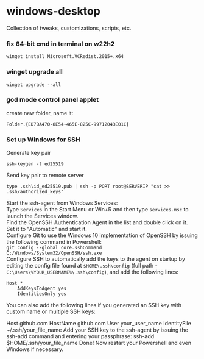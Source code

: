 # windows-desktop
Collection of tweaks, customizations, scripts, etc.

### fix 64-bit cmd in terminal on w22h2
```
winget install Microsoft.VCRedist.2015+.x64
```
### winget upgrade all
```
winget upgrade --all
```
### god mode control panel applet
create new folder, name it:
```
Folder.{ED7BA470-8E54-465E-825C-99712043E01C}
```
### Set up Windows for SSH
Generate key pair
```
ssh-keygen -t ed25519
```
Send key pair to remote server
```
type .ssh\id_ed25519.pub | ssh -p PORT root@SERVERIP "cat >> .ssh/authorized_keys"
```
Start the ssh-agent from Windows Services:  
Type ```Services``` in the Start Menu or Win+R and then type ```services.msc``` to launch the Services window.  
Find the OpenSSH Authentication Agent in the list and double click on it.  
Set it to "Automatic" and start it.  
Configure Git to use the Windows 10 implementation of OpenSSH by issuing the following command in Powershell:  
```git config --global core.sshCommand C:/Windows/System32/OpenSSH/ssh.exe```  
Configure SSH to automatically add the keys to the agent on startup by editing the config file found at ```$HOME\.ssh\config``` (full path - ```C:\Users\%YOUR_USERNAME%\.ssh\config```), and add the following lines:
```
Host *
	AddKeysToAgent yes
	IdentitiesOnly yes
```
You can also add the following lines if you generated an SSH key with custom name or multiple SSH keys:

Host github.com
	HostName github.com
	User your_user_name
	IdentityFile ~/.ssh/your_file_name
Add your SSH key to the ssh-agent by issuing the ssh-add command and entering your passphrase:
ssh-add $HOME/.ssh/your_file_name
Done! Now restart your Powershell and even Windows if necessary.